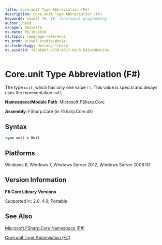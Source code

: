 ```yaml
---
title: Core.unit Type Abbreviation (F#)
description: Core.unit Type Abbreviation (F#)
keywords: visual f#, f#, functional programming
author: dend
manager: danielfe
ms.date: 05/16/2016
ms.topic: language-reference
ms.prod: visual-studio-dev14
ms.technology: devlang-fsharp
ms.assetid: f0596bbf-e729-431f-bdc5-643e096de10a 
---
```


# Core.unit Type Abbreviation (F#)

The type `unit`, which has only one value `()`. This value is special and always uses the representation `null`.

**Namespace/Module Path**: Microsoft.FSharp.Core

**Assembly**: FSharp.Core (in FSharp.Core.dll)


## Syntax

```fsharp
type unit = Unit
```

## Platforms
Windows 8, Windows 7, Windows Server 2012, Windows Server 2008 R2


## Version Information
**F# Core Library Versions**

Supported in: 2.0, 4.0, Portable

## See Also
[Microsoft.FSharp.Core Namespace &#40;F&#35;&#41;](Microsoft.FSharp.Core-Namespace-%5BFSharp%5D.md)

[Core.unit Type Abbreviation &#40;F&#35;&#41;](Core.unit-Type-Abbreviation-%5BFSharp%5D.md)
